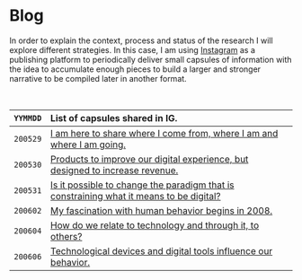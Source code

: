# Blog

In order to explain the context, process and status of the research I will explore different strategies. In this case, I am using [Instagram](https://www.instagram.com/danielarmengolaltayo/) as a publishing platform to periodically deliver small capsules of information with the idea to accumulate enough pieces to build a larger and stronger narrative to be compiled later in another format.

<br>

| `YYMMDD` | List of capsules shared in IG. |
| -------- | :--- |
| `200529` | [I am here to share where I come from, where I am and where I am going.](capsules/200529) |
| `200530` | [Products to improve our digital experience, but designed to increase revenue.](capsules/200530) |
| `200531` | [Is it possible to change the paradigm that is constraining what it means to be digital?](capsules/200531) |
| `200602` | [My fascination with human behavior begins in 2008.](capsules/200602) |
| `200604` | [How do we relate to technology and through it, to others?](capsules/200604) |
| `200606` | [Technological devices and digital tools influence our behavior.](capsules/200606) |